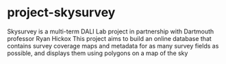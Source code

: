 # project-skysurvey
Skysurvey is a multi-term DALI Lab project in partnership with Dartmouth professor Ryan Hickox
This project aims to build an online database that contains survey coverage maps and metadata for as many survey fields as possible, and displays them using polygons on a map of the sky

